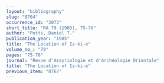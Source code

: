 ```yaml
---
layout: "bibliography"
slug: "8764"
occurrence_id: "3073"
short_title: "RA 79 (1985), 75-76"
author: "Potts, Daniel T."
publication_year: "1985"
title: "The Location of Iz-ki-e"
volume_no_: "79"
pages: "75-76"
journal: "Revue d'Assyriologie et d'Archéologie Orientale"
title: "The Location of Iz-ki-e"
previous_item: "8767"
---
```

